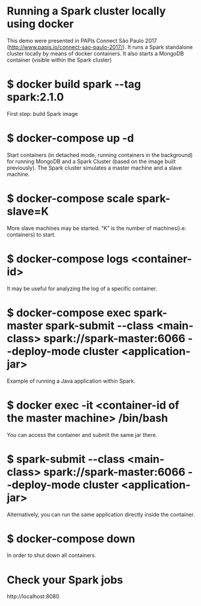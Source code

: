 # Running a Spark cluster locally using docker 
This demo were presented in PAPIs Connect São Paulo 2017 (http://www.papis.io/connect-sao-paulo-2017/). It runs a Spark standalone cluster locally by means of docker containers. It also starts a MongoDB container (visible within the Spark cluster)

# $ docker build spark --tag spark:2.1.0
First step: build Spark image

# $ docker-compose up -d
Start containers (in detached mode, running containers in the background) for running MongoDB and a Spark Cluster (based on the image built previously). The Spark cluster simulates a master machine and a slave machine. 

# $ docker-compose scale spark-slave=K
More slave machines may be started. “K” is the number of machines(i.e: containers) to start.

# $ docker-compose logs \<container-id\>
It may be useful for analyzing the log of a specific container.

# $ docker-compose exec spark-master spark-submit --class \<main-class\> spark://spark-master:6066 --deploy-mode cluster \<application-jar\>
Example of running a Java application within Spark.

# $ docker exec -it \<container-id of the master machine\> /bin/bash
You can access the container and submit the same jar there.

# $ spark-submit --class \<main-class\> spark://spark-master:6066 --deploy-mode cluster \<application-jar\>
Alternatively, you can run the same application directly inside the container.

# $ docker-compose down
In order to shut down all containers.

# Check your Spark jobs
http://localhost:8080
